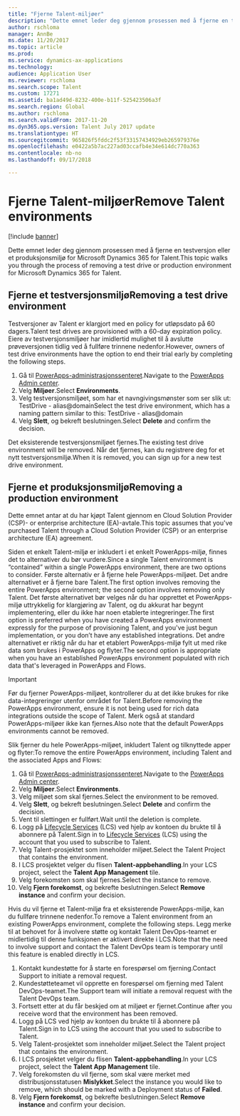 ```yaml
---
title: "Fjerne Talent-miljøer"
description: "Dette emnet leder deg gjennom prosessen med å fjerne en testversjon eller et produksjonsmiljø for Microsoft Dynamics 365 for Talent."
author: rschloma
manager: AnnBe
ms.date: 11/20/2017
ms.topic: article
ms.prod: 
ms.service: dynamics-ax-applications
ms.technology: 
audience: Application User
ms.reviewer: rschloma
ms.search.scope: Talent
ms.custom: 17271
ms.assetid: ba1ad49d-8232-400e-b11f-525423506a3f
ms.search.region: Global
ms.author: rschloma
ms.search.validFrom: 2017-11-20
ms.dyn365.ops.version: Talent July 2017 update
ms.translationtype: HT
ms.sourcegitcommit: 965826f5fddc2f53f33157434929eb265979376e
ms.openlocfilehash: e0422a5b7ac227ad03ccafb4e34e614dc770a363
ms.contentlocale: nb-no
ms.lasthandoff: 09/17/2018

---
```

# <a name="remove-talent-environments"></a><span data-ttu-id="19ebf-103">Fjerne Talent-miljøer</span><span class="sxs-lookup"><span data-stu-id="19ebf-103">Remove Talent environments</span></span>

[!include [banner](includes/banner.md)]

<span data-ttu-id="19ebf-104">Dette emnet leder deg gjennom prosessen med å fjerne en testversjon eller et produksjonsmiljø for Microsoft Dynamics 365 for Talent.</span><span class="sxs-lookup"><span data-stu-id="19ebf-104">This topic walks you through the process of removing a test drive or production environment for Microsoft Dynamics 365 for Talent.</span></span>

## <a name="removing-a-test-drive-environment"></a><span data-ttu-id="19ebf-105">Fjerne et testversjonsmiljø</span><span class="sxs-lookup"><span data-stu-id="19ebf-105">Removing a test drive environment</span></span>

<span data-ttu-id="19ebf-106">Testversjoner av Talent er klargjort med en policy for utløpsdato på 60 dagers.</span><span class="sxs-lookup"><span data-stu-id="19ebf-106">Talent test drives are provisioned with a 60-day expiration policy.</span></span> <span data-ttu-id="19ebf-107">Eiere av testversjonsmiljøer har imidlertid mulighet til å avslutte prøveversjonen tidlig ved å fullføre trinnene nedenfor.</span><span class="sxs-lookup"><span data-stu-id="19ebf-107">However, owners of test drive environments have the option to end their trial early by completing the following steps.</span></span> 

1. <span data-ttu-id="19ebf-108">Gå til [PowerApps-administrasjonssenteret](https://admin.businessplatform.microsoft.com/).</span><span class="sxs-lookup"><span data-stu-id="19ebf-108">Navigate to the [PowerApps Admin center](https://admin.businessplatform.microsoft.com/).</span></span>
2. <span data-ttu-id="19ebf-109">Velg **Miljøer**.</span><span class="sxs-lookup"><span data-stu-id="19ebf-109">Select **Environments**.</span></span>
3. <span data-ttu-id="19ebf-110">Velg testversjonsmiljøet, som har et navngivingsmønster som ser slik ut: TestDrive - alias@domain</span><span class="sxs-lookup"><span data-stu-id="19ebf-110">Select the test drive environment, which has a naming pattern similar to this: TestDrive - alias@domain</span></span>
4. <span data-ttu-id="19ebf-111">Velg **Slett**, og bekreft beslutningen.</span><span class="sxs-lookup"><span data-stu-id="19ebf-111">Select **Delete** and confirm the decision.</span></span> 

<span data-ttu-id="19ebf-112">Det eksisterende testversjonsmiljøet fjernes.</span><span class="sxs-lookup"><span data-stu-id="19ebf-112">The existing test drive environment will be removed.</span></span> <span data-ttu-id="19ebf-113">Når det fjernes, kan du registrere deg for et nytt testversjonsmiljø.</span><span class="sxs-lookup"><span data-stu-id="19ebf-113">When it is removed, you can sign up for a new test drive environment.</span></span> 

## <a name="removing-a-production-environment"></a><span data-ttu-id="19ebf-114">Fjerne et produksjonsmiljø</span><span class="sxs-lookup"><span data-stu-id="19ebf-114">Removing a production environment</span></span>

<span data-ttu-id="19ebf-115">Dette emnet antar at du har kjøpt Talent gjennom en Cloud Solution Provider (CSP)- or enterprise architecture (EA)-avtale.</span><span class="sxs-lookup"><span data-stu-id="19ebf-115">This topic assumes that you've purchased Talent through a Cloud Solution Provider (CSP) or an enterprise architecture (EA) agreement.</span></span> 

<span data-ttu-id="19ebf-116">Siden et enkelt Talent-miljø er inkludert i et enkelt PowerApps-miljø, finnes det to alternativer du bør vurdere.</span><span class="sxs-lookup"><span data-stu-id="19ebf-116">Since a single Talent environment is “contained” within a single PowerApps environment, there are two options to consider.</span></span> <span data-ttu-id="19ebf-117">Første alternativ er å fjerne hele PowerApps-miljøet. Det andre alternativet er å fjerne bare Talent.</span><span class="sxs-lookup"><span data-stu-id="19ebf-117">The first option involves removing the entire PowerApps environment; the second option involves removing only Talent.</span></span> <span data-ttu-id="19ebf-118">Det første alternativet bør velges når du har opprettet et PowerApps-miljø uttrykkelig for klargjøring av Talent, og du akkurat har begynt implementering, eller du ikke har noen etablerte integreringer.</span><span class="sxs-lookup"><span data-stu-id="19ebf-118">The first option is preferred when you have created a PowerApps environment expressly for the purpose of provisioning Talent, and you've just begun implementation, or you don’t have any established integrations.</span></span> <span data-ttu-id="19ebf-119">Det andre alternativet er riktig når du har et etablert PowerApps-miljø fylt ut med rike data som brukes i PowerApps og flyter.</span><span class="sxs-lookup"><span data-stu-id="19ebf-119">The second option is appropriate when you have an established PowerApps environment populated with rich data that's leveraged in PowerApps and Flows.</span></span>

> [!Important]
> <span data-ttu-id="19ebf-120">Før du fjerner PowerApps-miljøet, kontrollerer du at det ikke brukes for rike data-integreringer utenfor området for Talent.</span><span class="sxs-lookup"><span data-stu-id="19ebf-120">Before removing the PowerApps environment, ensure it is not being used for rich data integrations outside the scope of Talent.</span></span> <span data-ttu-id="19ebf-121">Merk også at standard PowerApps-miljøer ikke kan fjernes.</span><span class="sxs-lookup"><span data-stu-id="19ebf-121">Also note that the default PowerApps environments cannot be removed.</span></span> 

<span data-ttu-id="19ebf-122">Slik fjerner du hele PowerApps-miljøet, inkludert Talent og tilknyttede apper og flyter:</span><span class="sxs-lookup"><span data-stu-id="19ebf-122">To remove the entire PowerApps environment, including Talent and the associated Apps and Flows:</span></span>

1. <span data-ttu-id="19ebf-123">Gå til [PowerApps-administrasjonssenteret](https://admin.businessplatform.microsoft.com/).</span><span class="sxs-lookup"><span data-stu-id="19ebf-123">Navigate to the [PowerApps Admin center](https://admin.businessplatform.microsoft.com/).</span></span>
2. <span data-ttu-id="19ebf-124">Velg **Miljøer**.</span><span class="sxs-lookup"><span data-stu-id="19ebf-124">Select **Environments**.</span></span>
3. <span data-ttu-id="19ebf-125">Velg miljøet som skal fjernes.</span><span class="sxs-lookup"><span data-stu-id="19ebf-125">Select the environment to be removed.</span></span>
4. <span data-ttu-id="19ebf-126">Velg **Slett**, og bekreft beslutningen.</span><span class="sxs-lookup"><span data-stu-id="19ebf-126">Select **Delete** and confirm the decision.</span></span> 
5. <span data-ttu-id="19ebf-127">Vent til slettingen er fullført.</span><span class="sxs-lookup"><span data-stu-id="19ebf-127">Wait until the deletion is complete.</span></span>
6. <span data-ttu-id="19ebf-128">Logg på [Lifecycle Services](https://lcs.dynamics.com/Logon/Index) (LCS) ved hjelp av kontoen du brukte til å abonnere på Talent.</span><span class="sxs-lookup"><span data-stu-id="19ebf-128">Sign in to [Lifecycle Services](https://lcs.dynamics.com/Logon/Index) (LCS) using the account that you used to subscribe to Talent.</span></span> 
7. <span data-ttu-id="19ebf-129">Velg Talent-prosjektet som inneholder miljøet.</span><span class="sxs-lookup"><span data-stu-id="19ebf-129">Select the Talent Project that contains the environment.</span></span> 
8. <span data-ttu-id="19ebf-130">I LCS prosjektet velger du flisen **Talent-appbehandling**.</span><span class="sxs-lookup"><span data-stu-id="19ebf-130">In your LCS project, select the **Talent App Management** tile.</span></span> 
9. <span data-ttu-id="19ebf-131">Velg forekomsten som skal fjernes.</span><span class="sxs-lookup"><span data-stu-id="19ebf-131">Select the instance to remove.</span></span> 
10. <span data-ttu-id="19ebf-132">Velg **Fjern forekomst**, og bekrefte beslutningen.</span><span class="sxs-lookup"><span data-stu-id="19ebf-132">Select **Remove instance** and confirm your decision.</span></span>  

<span data-ttu-id="19ebf-133">Hvis du vil fjerne et Talent-miljø fra et eksisterende PowerApps-miljø, kan du fullføre trinnene nedenfor.</span><span class="sxs-lookup"><span data-stu-id="19ebf-133">To remove a Talent environment from an existing PowerApps environment, complete the following steps.</span></span> <span data-ttu-id="19ebf-134">Legg merke til at behovet for å involvere støtte og kontakt Talent DevOps-teamet er midlertidig til denne funksjonen er aktivert direkte i LCS.</span><span class="sxs-lookup"><span data-stu-id="19ebf-134">Note that the need to involve support and contact the Talent DevOps team is temporary until this feature is enabled directly in LCS.</span></span>

1. <span data-ttu-id="19ebf-135">Kontakt kundestøtte for å starte en forespørsel om fjerning.</span><span class="sxs-lookup"><span data-stu-id="19ebf-135">Contact Support to initiate a removal request.</span></span>
2. <span data-ttu-id="19ebf-136">Kundestøtteteamet vil opprette en forespørsel om fjerning med Talent DevOps-teamet.</span><span class="sxs-lookup"><span data-stu-id="19ebf-136">The Support team will initiate a removal request with the Talent DevOps team.</span></span> 
3. <span data-ttu-id="19ebf-137">Fortsett etter at du får beskjed om at miljøet er fjernet.</span><span class="sxs-lookup"><span data-stu-id="19ebf-137">Continue after you receive word that the environment has been removed.</span></span>
4.  <span data-ttu-id="19ebf-138">Logg på LCS ved hjelp av kontoen du brukte til å abonnere på Talent.</span><span class="sxs-lookup"><span data-stu-id="19ebf-138">Sign in to LCS using the account that you used to subscribe to Talent.</span></span> 
5. <span data-ttu-id="19ebf-139">Velg Talent-prosjektet som inneholder miljøet.</span><span class="sxs-lookup"><span data-stu-id="19ebf-139">Select the Talent project that contains the environment.</span></span> 
6. <span data-ttu-id="19ebf-140">I LCS prosjektet velger du flisen **Talent-appbehandling**.</span><span class="sxs-lookup"><span data-stu-id="19ebf-140">In your LCS project, select the **Talent App Management** tile.</span></span> 
7. <span data-ttu-id="19ebf-141">Velg forekomsten du vil fjerne, som skal være merket med distribusjonsstatusen **Mislykket**.</span><span class="sxs-lookup"><span data-stu-id="19ebf-141">Select the instance you would like to remove, which should be marked with a Deployment status of **Failed**.</span></span>
8. <span data-ttu-id="19ebf-142">Velg **Fjern forekomst**, og bekrefte beslutningen.</span><span class="sxs-lookup"><span data-stu-id="19ebf-142">Select **Remove instance** and confirm your decision.</span></span> 


